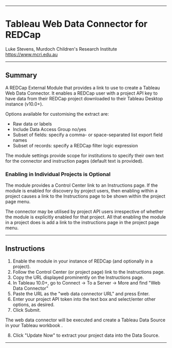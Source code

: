 ********************************************************************************
# Tableau Web Data Connector for REDCap

Luke Stevens, Murdoch Children's Research Institute https://www.mcri.edu.au

********************************************************************************
## Summary

A REDCap External Module that provides a link to use to create a Tableau Web
Data Connector. It enables a REDCap user with a project API key to have data 
from their REDCap project downloaded to their Tableau Desktop instance (v10.0+).

Options available for customising the extract are:
 * Raw data or labels
 * Include Data Access Group no/yes
 * Subset of fields: specify a comma- or space-separated list export field names
 * Subset of records: specify a REDCap filter logic expression

The module settings provide scope for institutions to specify their own text
for the connector and instruction pages (default text is provided).

### Enabling in Individual Projects is Optional
The module provides a Control Center link to an Instructions page. If the module
is enabled for discovery by project users, then enabling within a project causes
a link to the Instructions page to be shown within the project page menu. 

The connector may be utilised by project API users irrespective of whether the 
module is explicitly enabled for that project. All that enabling the module in
a project does is add a link to the instructions page in the project page menu.

********************************************************************************
## Instructions

1. Enable the module in your instance of REDCap (and optionally in a project).
2. Follow the Control Center (or project page) link to the Instructions page.
3. Copy the URL displayed prominently on the Instructions page.
4. In Tableau 10.0+, go to Connect -> To a Server -> More and find 
   \"Web Data Connector\" 
5. Paste the URL as the \"web data connector URL\" and press Enter.
6. Enter your project API token into the text box and select/enter other 
   options, as desired.
7. Click Submit.

The web data connector will be executed and create a Tableau Data Source in your
Tableau workbook .

8. Click "Update Now" to extract your project data into the Data Source.

********************************************************************************